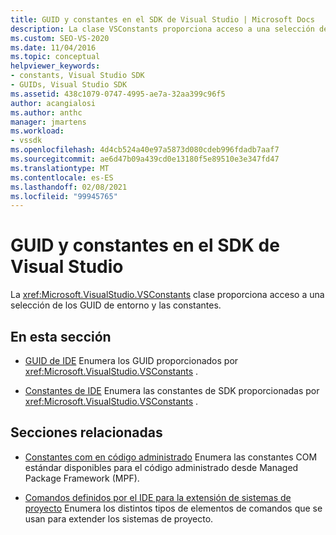 ```yaml
---
title: GUID y constantes en el SDK de Visual Studio | Microsoft Docs
description: La clase VSConstants proporciona acceso a una selección de constantes y GUID de entorno en el SDK de Visual Studio.
ms.custom: SEO-VS-2020
ms.date: 11/04/2016
ms.topic: conceptual
helpviewer_keywords:
- constants, Visual Studio SDK
- GUIDs, Visual Studio SDK
ms.assetid: 438c1079-0747-4995-ae7a-32aa399c96f5
author: acangialosi
ms.author: anthc
manager: jmartens
ms.workload:
- vssdk
ms.openlocfilehash: 4d4cb524a40e97a5873d080cdeb996fdadb7aaf7
ms.sourcegitcommit: ae6d47b09a439cd0e13180f5e89510e3e347fd47
ms.translationtype: MT
ms.contentlocale: es-ES
ms.lasthandoff: 02/08/2021
ms.locfileid: "99945765"
---
```

# <a name="guids-and-constants-in-the-visual-studio-sdk"></a>GUID y constantes en el SDK de Visual Studio
La <xref:Microsoft.VisualStudio.VSConstants> clase proporciona acceso a una selección de los GUID de entorno y las constantes.

## <a name="in-this-section"></a>En esta sección
- [GUID de IDE](../extensibility/ide-guids.md) Enumera los GUID proporcionados por <xref:Microsoft.VisualStudio.VSConstants> .

- [Constantes de IDE](../extensibility/ide-constants.md) Enumera las constantes de SDK proporcionadas por <xref:Microsoft.VisualStudio.VSConstants> .

## <a name="related-sections"></a>Secciones relacionadas
- [Constantes com en código administrado](../extensibility/com-constants-in-managed-code.md) Enumera las constantes COM estándar disponibles para el código administrado desde Managed Package Framework (MPF).

- [Comandos definidos por el IDE para la extensión de sistemas de proyecto](../extensibility/internals/ide-defined-commands-for-extending-project-systems.md) Enumera los distintos tipos de elementos de comandos que se usan para extender los sistemas de proyecto.
